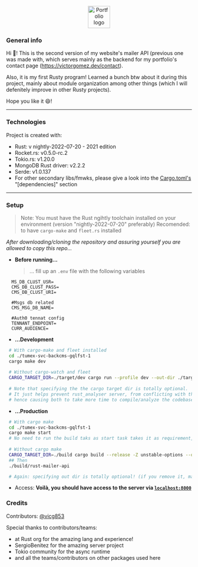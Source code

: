 <p align="center">
  <a href="https://victorgomez.dev">
    <img alt="Portfolio logo" src="./.github/resources/Animated.gif" width="60" height="60" />
  </a>
</p>

### **General info**
Hi 👋! This is the second version of my website's mailer API (previous one was made with, which serves mainly as the backend for my portfolio's contact page (https://victorgomez.dev/contact). 

Also, it is my first Rusty program! Learned a bunch btw about it during this project, mainly about module organization among other things (which I will defenitely improve in other Rusty projects).

Hope you like it 😄!

---
### **Technologies**
Project is created with:
* Rust: v nightly-2022-07-20 - 2021 edition
* Rocket.rs: v0.5.0-rc.2
* Tokio.rs: v1.20.0
* MongoDB Rust driver: v2.2.2
* Serde: v1.0.137
* For other secondary libs/fmwks, please give a look into the [Cargo.toml's](https://github.com/Vicg853/tumex-svc-backcms-gqlfst-1/blob/main/package.json) "[dependencies]" section

---
### **Setup**
  > Note: You must have the Rust ngihtly toolchain installed on your environment (version "nightly-2022-07-20" preferably)
  > Recomended: to have ``cargo-make`` and ``fleet.rs`` installed

  *After downloading/cloning the repository and assuring yourself you are allowed to copy this repo...*

  * **Before running...**
    > ... fill up an ``.env`` file with the following variables
  ```.env
    MS_DB_CLUST_USR= 
    CMS_DB_CLUST_PASS=
    CMS_DB_CLUST_URI=
   
    #Msgs db related
    CMS_MSG_DB_NAME=
   
    #Auth0 tennat config
    TENNANT_ENDPOINT=
    CURR_AUDIENCE=
  ```

  * **...Development**
  ```bash
   # With cargo-make and fleet installed
   cd ./tumex-svc-backcms-gqlfst-1
   cargo make dev
   
   # Without cargo-watch and fleet
   CARGO_TARGET_DIR=./target/dev cargo run --profile dev --out-dir ./target/dev 
   
   # Note that specifying the the cargo target dir is totally optional. 
   # It just helps prevent rust_analyser server, from conflicting with the build target
   # hence causing both to take more time to compile/analyze the codebase
  ```

  * **...Production**
  ```bash
   # With cargo make
   cd ./tumex-svc-backcms-gqlfst-1
   cargo make start 
   # No need to run the build taks as start task takes it as requirement, thefore build is executed automatically before running 
   
   # Without cargo make
   CARGO_TARGET_DIR=./build cargo build --release -Z unstable-options --out-dir ./build
   ## Then
   ./build/rust-mailer-api

   # Again: specifying out dir is totally optional! (if you remove it, make sure you also remove "-Z unstable-options", which is required when specifying builds out dir)
  ```

  * Access:
  **Voilà, you should have access to the server via [``` localhost:8000 ```](http://localhost:8000)**

### **Credits**
Contributors: [@vicg853](https://github.com/Vicg853)

Special thanks to contributors/teams: 
- at Rust org for the amazing lang and experience!
- SergioBenitez for the amazing server project 
- Tokio community for the async runtime
- and all the teams/contributors on other packages used here
